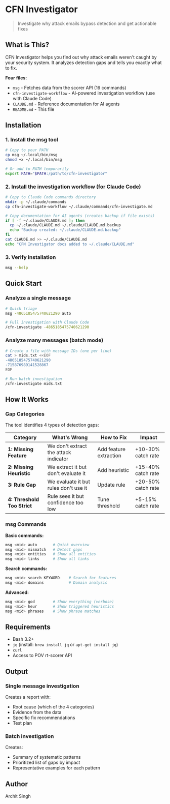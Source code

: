 # CFN Investigator

> Investigate why attack emails bypass detection and get actionable fixes

## What is This?

CFN Investigator helps you find out why attack emails weren't caught by your security system. It analyzes detection gaps and tells you exactly what to fix.

**Four files:**
- `msg` - Fetches data from the scorer API (16 commands)
- `cfn-investigate-workflow` - AI-powered investigation workflow (use with Claude Code)
- `CLAUDE.md` - Reference documentation for AI agents
- `README.md` - This file

## Installation

### 1. Install the msg tool

```bash
# Copy to your PATH
cp msg ~/.local/bin/msg
chmod +x ~/.local/bin/msg

# Or add to PATH temporarily
export PATH="$PATH:/path/to/cfn-investigator"
```

### 2. Install the investigation workflow (for Claude Code)

```bash
# Copy to Claude Code commands directory
mkdir -p ~/.claude/commands
cp cfn-investigate-workflow ~/.claude/commands/cfn-investigate.md

# Copy documentation for AI agents (creates backup if file exists)
if [ -f ~/.claude/CLAUDE.md ]; then
  cp ~/.claude/CLAUDE.md ~/.claude/CLAUDE.md.backup
  echo "Backup created: ~/.claude/CLAUDE.md.backup"
fi
cat CLAUDE.md >> ~/.claude/CLAUDE.md
echo "CFN Investigator docs added to ~/.claude/CLAUDE.md"
```

### 3. Verify installation

```bash
msg --help
```

## Quick Start

### Analyze a single message

```bash
# Quick triage
msg -4865185475740621290 auto

# Full investigation with Claude Code
/cfn-investigate -4865185475740621290
```

### Analyze many messages (batch mode)

```bash
# Create a file with message IDs (one per line)
cat > mids.txt <<EOF
-4865185475740621290
-715876989141528867
EOF

# Run batch investigation
/cfn-investigate mids.txt
```

## How It Works

### Gap Categories

The tool identifies 4 types of detection gaps:

| Category | What's Wrong | How to Fix | Impact |
|----------|-------------|------------|---------|
| **1: Missing Feature** | We don't extract the attack indicator | Add feature extraction | +10-30% catch rate |
| **2: Missing Heuristic** | We extract it but don't evaluate it | Add heuristic | +15-40% catch rate |
| **3: Rule Gap** | We evaluate it but rules don't use it | Update rule | +20-50% catch rate |
| **4: Threshold Too Strict** | Rule sees it but confidence too low | Tune threshold | +5-15% catch rate |

### msg Commands

**Basic commands:**
```bash
msg <mid> auto       # Quick overview
msg <mid> mismatch   # Detect gaps
msg <mid> entities   # Show all entities
msg <mid> links      # Show all links
```

**Search commands:**
```bash
msg <mid> search KEYWORD    # Search for features
msg <mid> domains           # Domain analysis
```

**Advanced:**
```bash
msg <mid> god        # Show everything (verbose)
msg <mid> heur       # Show triggered heuristics
msg <mid> phrases    # Show phrase matches
```

## Requirements

- Bash 3.2+
- `jq` (install: `brew install jq` or `apt-get install jq`)
- `curl`
- Access to POV rt-scorer API

## Output

### Single message investigation

Creates a report with:
- Root cause (which of the 4 categories)
- Evidence from the data
- Specific fix recommendations
- Test plan

### Batch investigation

Creates:
- Summary of systematic patterns
- Prioritized list of gaps by impact
- Representative examples for each pattern

## Author

Archit Singh
